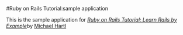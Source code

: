 #Ruby on Rails Tutorial:sample application

This is the sample application for
[*Ruby on Rails Tutorial: Learn Rails by Example*](http://railstutorial.org/)by [Michael Hartl](http://michaelhartl.com/)